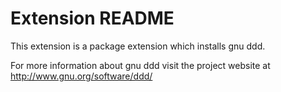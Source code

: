 # Extension README

This extension is a package extension which installs gnu ddd.

For more information about gnu ddd visit the project website at
http://www.gnu.org/software/ddd/


